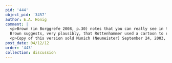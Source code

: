 ```yaml
---
pid: '444'
object_pid: '3457'
author: E.A. Honig
comment: |
  <p>Brown (in Borggrefe 2008, p.30) notes that you can really see in this painting that the landscape was added second; you can distinguish Brueghel's precise brushwork from softer, more flowing brushwork of Rottenhammer, and JB's brush strokes obscure the contours of HR's figures.  Brueghel also painted the donkey.<br />
  Brown suggests, very plausibly, that Rottenhammer used a cartoon to repeat these figures on multiple copper plates which JB then elaborated with landscapes. </p>
  <p>Copy of this version sold Munich (Neumeister) September 24, 2003, #334 (copper, 23.5 x 30), previously Sotheby's, London, April 11, 1990; Ertz 1984 #151 as Jan the Younger with tiny poor image. Wiki page.</p>
post_date: 04/12/12
order: '443'
collection: discussion
---
```

